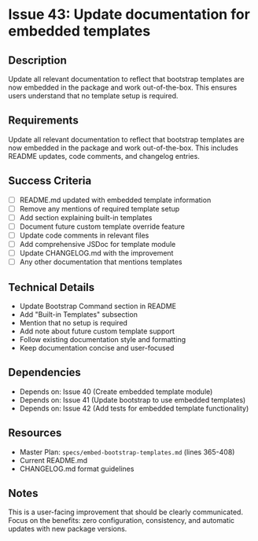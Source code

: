 # Issue 43: Update documentation for embedded templates

## Description
Update all relevant documentation to reflect that bootstrap templates are now embedded in the package and work out-of-the-box. This ensures users understand that no template setup is required.

## Requirements
Update all relevant documentation to reflect that bootstrap templates are now embedded in the package and work out-of-the-box. This includes README updates, code comments, and changelog entries.

## Success Criteria
- [ ] README.md updated with embedded template information
- [ ] Remove any mentions of required template setup
- [ ] Add section explaining built-in templates
- [ ] Document future custom template override feature
- [ ] Update code comments in relevant files
- [ ] Add comprehensive JSDoc for template module
- [ ] Update CHANGELOG.md with the improvement
- [ ] Any other documentation that mentions templates

## Technical Details
- Update Bootstrap Command section in README
- Add "Built-in Templates" subsection
- Mention that no setup is required
- Add note about future custom template support
- Follow existing documentation style and formatting
- Keep documentation concise and user-focused

## Dependencies
- Depends on: Issue 40 (Create embedded template module)
- Depends on: Issue 41 (Update bootstrap to use embedded templates)
- Depends on: Issue 42 (Add tests for embedded template functionality)

## Resources
- Master Plan: `specs/embed-bootstrap-templates.md` (lines 365-408)
- Current README.md
- CHANGELOG.md format guidelines

## Notes
This is a user-facing improvement that should be clearly communicated. Focus on the benefits: zero configuration, consistency, and automatic updates with new package versions.
